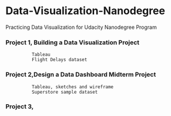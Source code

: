 # Data-Visualization-Nanodegree

Practicing Data Visualization for Udacity Nanodegree Program

### Project 1, Building a Data Visualization Project
              Tableau
              Flight Delays dataset
### Project 2,Design a Data Dashboard Midterm Project
              Tableau, sketches and wireframe
              Superstore sample dataset
### Project 3,
